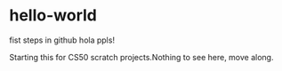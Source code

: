 # hello-world
fist steps in github
hola ppls!

Starting this for CS50 scratch projects.Nothing to see here, move along.
